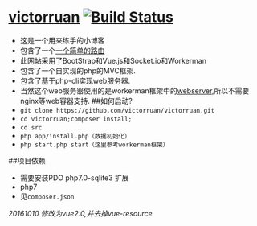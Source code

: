 # [victorruan](https://github.com/victorruan/victorruan) [![Build Status](https://travis-ci.org/victorruan/victorruan.svg?branch=master)](https://travis-ci.org/victorruan/victorruan)
* 这是一个用来练手的小博客
* 包含了一个[一个简单的路由](https://github.com/klein/klein.php)
* 此网站采用了BootStrap和Vue.js和Socket.io和Workerman
* 包含了一个自实现的php的MVC框架.
* 包含了基于php-cli实现web服务器.
* 当然这个web服务器使用的是workerman框架中的[webserver](http://doc3.workerman.net/advanced/webserver.html),所以不需要nginx等web容器支持.
##如何启动?
* ```git clone https://github.com/victorruan/victorruan.git```
* ```cd victorruan;composer install;```
* ```cd src```
* ```php app/install.php（数据初始化）```
* ```php start.php start（这里参考workerman框架）```

##项目依赖
* 需要安装PDO php7.0-sqlite3 扩展
* php7
* 见`composer.json`

_20161010 修改为vue2.0,并去掉vue-resource_
